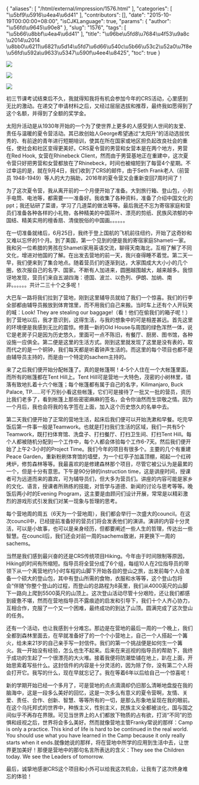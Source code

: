{
    "aliases": [
        "/html/external/impression/1576.html"
    ],
    "categories": [
        "\u5bf9\u5916\u4ea4\u6d41"
    ],
    "contributors": [],
    "date": "2015-10-19T00:00:00+08:00",
    "isCJKLanguage": true,
    "params": {
        "author": "\u56fd\u9645\u90e8"
    },
    "slug": "1576",
    "tags": [
        "\u5b66\u8bbf\u4ea4\u6d41"
    ],
    "title": "\u96be\u5fd8\u7684\u4f53\u9a8c           \u2014\u2014 \u8bb0\u6211\u6821\u5d14\u5fd7\u6d66\u540c\u5b66\u53c2\u52a0\u7f8e\u56fd\u592a\u9633\u5347\u590f\u4ee4\u8425",
    "toc": true
}

![](https://cdn.tfls.online/mirror/full/51736e2b8cd592d1443b99bd0c75cccd4564980f.jpg)




![](https://cdn.tfls.online/mirror/full/50029ce0d1289bf8a52847fa28d7f1f69b160a13.jpg)




![](https://cdn.tfls.online/mirror/full/411c276494966c5b00c4d1e220df416e991dc7df.jpg)




  





  





初三节课考试结束后不久，我就得知我将有机会参加今年的CRS活动，心里感到无比的激动。在递交了申请材料之后，又经过层层选拔和推荐，最终我如愿得到了这个名额，并得到了全额的奖学金。




太阳升活动是从1930年开始的一个为了使世界上更多的人感受到人世间的友爱、责任与温暖的夏令营活动。其已故创始人George希望通过“太阳升”的活动选拔优秀的、有前途的青年进行短期培训，使其在所在国家或地区担负起改良社会的重任，使社会和社区变得更美好。CRS夏令营的男营和女营本是在两个地方，男营在Red Hook, 女营在Rhinebeck
Client，然而由于男营基地正在重建中，这次夏令营只好把男营和女营都放在了Rhinebeck，时间也被缩短到了每营4个星期。不过幸运的是，就在9月4日，我们收到了CRS的邮件，由于Seth Frank老人（前营员 1948-1949）等人的大力捐助，2016年的夏令营又会重新变回7周时间了！




为了这次夏令营，我从离开前的一个月便开始了准备。大到旅行箱、登山包，小到手电筒、电池等，都需要一一准备好。我收集了各种资料，准备了介绍中国文化的ppt；我还钻研了菜谱，学习了几道菜的做法等等。最后我还不忘为寄宿家庭和营员们准备各种各样的小礼物，各种精美的中国茶叶、漂亮的剪纸、民族风浓郁的中国结、精美实用的檀香扇、清俊脱俗的中国画。。。。。。




在一切准备就绪后，6月25日，我终于登上国航的飞机前往纽约，开始了这奇妙和又难以忘怀的1个月。到了美国，第一个见到的便是我的寄宿家庭Shameti一家。我和另一位希腊的男孩在Shameti家用英语交流，聊得天南海北，互相了解了不同文化，增进对他国的了解。在出发去营地的前一天，我兴奋得睡不着觉。第二天一早，我们便来到了集合地点。随着营员们的逐渐到达，大家围成大大小小的几个圈，依次报自己的名字、国家。不断有人加进来，圆圈越围越大，越来越多。我惊讶地发现，营员们来自五湖四海：德国、波兰、以色列、伊朗、加纳、南非。。。。。。共计二三十个之多呢！




大巴车一路将我们拉到了营地，刚到这里辅导员就给了我们一个惊喜。我们的行李全部都由辅导员搬放到体育馆里，而不用我们自己来搬。当时车上还有个人开玩笑的喊：Look! They are stealing our baggage!（看！他们在偷我们的箱子呢！）到了营地以后，我才意识到，这得生活，与我的想象中的可是相差甚远。首先这里的环境便是我感到无比的震惊。修葺一新的Old House与周围的绿色浑然一体，说它是老房子只是因为历史悠久，里面可一点不陈旧，有餐厅、厨房、图书馆，各种设施一应俱全。第二便是这里的生活方式。刚到这里就发现了这里是没有表的，取而代之的是一个铜钟，我们每天都是听着钟声生活的。而这里的每个项目也都不是由辅导员主持的，而是由一个特定的sachem主持的。




来了之后我们便开始分配帐篷了。真的是帐篷啊！4-5个人住在一个大帐篷里面，而所有的帐篷都在Tent Hill上。Tent Hill可是营地一大特色，茂密的小树林里，错落有致地扎着十六个帐篷；每个帐篷都有属于自己的名字，Kilimanjaro, Buck Palace, TP……可千万别小看这些帐篷，它们可是接待了一批又一批的营员，资历比我们老多了，看到帐篷上那些密密麻麻的签名，会令你油然而生崇敬之情。因为一个月后，我也会将我的名字签在上面，加入这个历史悠久的名单中去。




第二天我们便开始了正常的营地生活，起床后我们便可以开始洗漱和早餐。吃完早饭后第一件事一般是Teamwork。也就是打扫我们生活的区域，我们一共有5个Teamwork，既打扫体育馆、洗盘子、打扫餐厅、打扫卫生间、打扫Tent Hill。每个人都被随机分配到一个工作中，每个人都会体验每个工作6-7天。然后我们便开始了上午2-3小时的Project
Time。我们今年的项目有很多个。主要的几个有重建Peace Garden，重新粉刷体育馆的墙壁，为一个红亭子加盖顶棚，砌起一个红砖烤炉，修剪森林等等。我最喜欢的是修建森林那个项目，尽管它被公认为是最累的一个，但是十分有意思。下午是90分钟的instruction
time，这是讲座时间，授课者可为远道而来的嘉宾，可为辅导员们，但大多为营员们。讲座的内容可能是家乡的文化、语言，授课者所熟练的技能，对哲学与道德、新闻的讨论与思考等等。晚饭后两小时的Evening Program，这主要是由顾问们设计开展，常常是以精彩激烈的游戏形式引发我们对某一现象与哲理的思考。




每个营地周的周五（6天为一个营地周），我们都会举行一次盛大的council。在这次council中，已经提前准备好的营员们将会发表他们的演讲。演讲的内容十分灵活，可以是小故事，也可以是亲身经历，但都要阐述一些人生的哲理，传达出一些智慧。在council后，我们还会对前一周的sachems致谢，并更换下一周的sachems。




当然是我们感到最兴奋的还是CRS传统项目Hiking。今年由于时间限制等原因，Hiking的时间有所缩短。指导员将全营分成了6个组，每组10人在2位指导员的带领下从一个离营地约1小时车程的山脚下开始各自的登山之旅，出发前每个人会准备一个硕大的登山包，其中有登山所需的食物，衣服和水等等，这个登山包将会“伴随”你整个登山的过程，而登山的总路程为8英里，我们从4000英尺的山脚下一路向上爬到5500英尺的山顶上。这次登山活动尽管十分艰险，还让我们都感到疲惫不堪，然而在营地指导员不露痕迹的启发和引导下，我们十个人齐心协力，互相合作，克服了一个又一个困难，最终成功的到达了山顶。圆满完成了这次登山的任务。




还有一个活动，也让我感到十分难忘。那边是在营地的最后一周的一个晚上，我们全都到森林里面去，在早就准备好了的一个个小营地上，自己一个人搭起一个篝火，给未来21岁的自己亲手写一封信件。我们的第一个挑战便是如何生一个篝火。我一开始没有经验，怎么也生不起来。后来在来巡视的指导员的帮助下，我终于成功的生起了一个很漂亮的大火堆。接着我便将防潮垫铺在地上，趴在上面，开始思索着写些什么。这封信件的内容是十分灵活的，因为除了你，没有第二个人将会打开它。我写的什么，现在早就忘记了。我在等着6年以后给自己一个惊喜呢！




新的学期开始已经一个多月了，可是营地的点点滴滴却仍旧那么清晰地盘旋在我的脑海中，这是一段多么美好的回忆，这是一次多么有意义的夏令营啊，友情、关爱、责任、合作、创新、智慧、等等所有的一切，是那么形象地呈现在我的眼前。在这个乌托邦式的世界中，种族主义，性别主义，民族主义全都被淡化，国与国之间似乎不再存在界限。可见当世界上的人们都放下物质的占有欲，打消“不同”的恐惧和歧视之后，世界将会多么美好。然而就像营地主管Franky常说的那样：Camp
is only a practice. This kind of life is hard to be continued in the real
world. You should use what you have learned in the Camp because it only really
starts when it ends.就像她说的那样，将在营地中所学的应用到生活中去，让世界更加美好！那便是营地中的那句名言所表达的含义：They see the Children today. We see the
Leaders of tomorrow.




最后，诚挚地感谢CRS这个项目和小外可以给我这次机会，让我有了这次终身难忘的体验！




  





  



